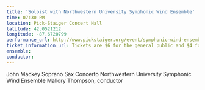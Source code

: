 ```yaml
---
title: 'Soloist with Northwestern University Symphonic Wind Ensemble'
time: 07:30 PM
location: Pick-Staiger Concert Hall
latitude: 42.0521212
longitude: -87.6720799
performance_url: http://www.pickstaiger.org/event/symphonic-wind-ensemble-9
ticket_information_url: Tickets are $6 for the general public and $4 for students.
ensemble: 
conductor: 
---
```

John Mackey  Soprano Sax Concerto
Northwestern University Symphonic Wind Ensemble
Mallory Thompson, conductor